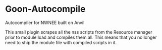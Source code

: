 # Goon-Autocompile
Autocompiler for NWNEE built on Anvil

This small plugin scrapes all the nss scripts from the Resource manager prior to module load and compiles them all.
This means that you no longer need to ship the module file with compiled scripts in it.
